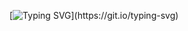 [![Typing SVG](https://readme-typing-svg.demolab.com/?lines=Hello!+my+favorite+coder!)](https://git.io/typing-svg)
